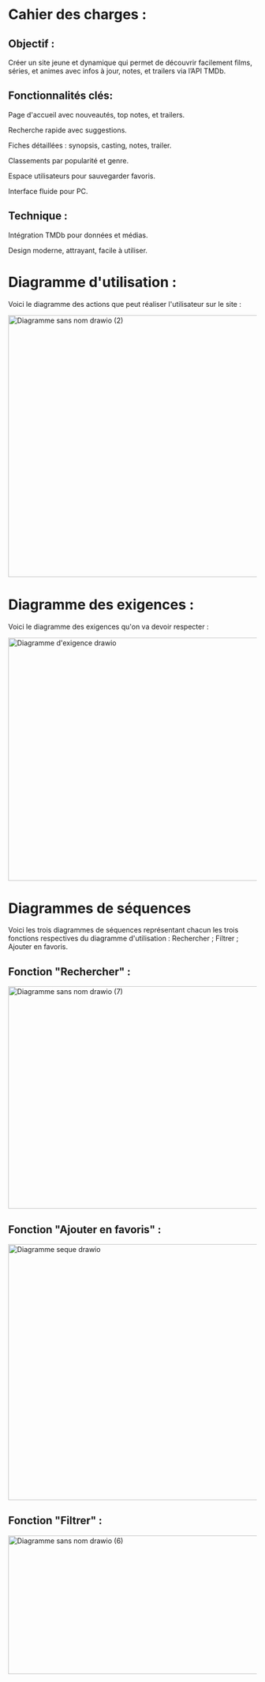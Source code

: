 # Cahier des charges : #
## Objectif : ##

Créer un site jeune et dynamique qui permet de découvrir facilement films, séries, et animes avec infos à jour, notes, et trailers via l’API TMDb.

## Fonctionnalités clés: ##

Page d'accueil avec nouveautés, top notes, et trailers.

Recherche rapide avec suggestions.

Fiches détaillées : synopsis, casting, notes, trailer.

Classements par popularité et genre.

Espace utilisateurs pour sauvegarder favoris.

Interface fluide pour PC.

## Technique : ##

Intégration TMDb pour données et médias.

Design moderne, attrayant, facile à utiliser.

# Diagramme d'utilisation : #

Voici le diagramme des actions que peut réaliser l'utilisateur sur le site :


<img width="781" height="531" alt="Diagramme sans nom drawio (2)" src="https://github.com/user-attachments/assets/4caf7117-341c-48bd-be46-81e8bf882140" />

# Diagramme des exigences : #

Voici le diagramme des exigences qu'on va devoir respecter :


<img width="921" height="493" alt="Diagramme d'exigence drawio" src="https://github.com/user-attachments/assets/dc81fc1b-f537-40c5-95cc-bf974b8715a2" />

# Diagrammes de séquences #

Voici les trois diagrammes de séquences représentant chacun les trois fonctions respectives du diagramme d'utilisation : Rechercher ; Filtrer ; Ajouter en favoris.

## Fonction "Rechercher" : ##


<img width="601" height="451" alt="Diagramme sans nom drawio (7)" src="https://github.com/user-attachments/assets/6d9baef6-b09d-4f2d-9490-83338fb1ecc8" />

## Fonction "Ajouter en favoris" : ##


<img width="541" height="519" alt="Diagramme seque drawio" src="https://github.com/user-attachments/assets/d7d5d864-1814-4746-9890-1ff7c8e95bc6" />

## Fonction "Filtrer" : ##


<img width="601" height="281" alt="Diagramme sans nom drawio (6)" src="https://github.com/user-attachments/assets/8ff0b543-ef85-49a3-8d55-1fe071c96a3b" />



